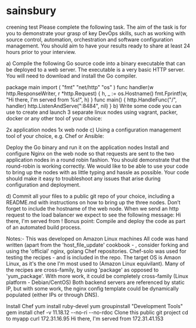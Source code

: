 # sainsbury


creening test Please complete the following task. The aim of the task is for you to demonstrate your grasp of key DevOps skills, such as working with source control, automation, orchestration and software configuration management. You should aim to have your results ready to share at least 24 hours prior to your interview.

a) Compile the following Go source code into a binary executable that can be deployed to a web server. The executable is a very basic HTTP server. You will need to download and install the Go compiler.

package main
import (
        "fmt"
        "net/http"
        "os"
)
func handler(w http.ResponseWriter, r *http.Request) {
        h, _ := os.Hostname()
        fmt.Fprintf(w, "Hi there, I'm served from %s!", h)
}
func main() {
        http.HandleFunc("/", handler)
        http.ListenAndServe(":8484", nil)
}
b) Write some code you can use to create and launch 3 separate linux nodes using vagrant, packer, docker or any other tool of your choice:

2x application nodes
1x web node
c) Using a configuration management tool of your choice, e.g. Chef or Ansible:



Deploy the Go binary and run it on the application nodes
Install and configure Nginx on the web node so that requests are sent to the two application nodes in a round robin fashion.
You should demonstrate that the round-robin is working correctly.
We would like to be able to use your code to bring up the nodes with as little typing and hassle as possible. Your code should make it easy to troubleshoot any issues that arise during configuration and deployment.

d) Commit all your files to a public git repo of your choice, including a README.md with instructions on how to bring up the three nodes. Don’t forget to include the hostname of the web node. When we send an http request to the load balancer we expect to see the following message: Hi there, I'm served from ! Bonus point: Compile and deploy the code as part of an automated build process.


Notes:- 
This was developed on Amazon Linux machines 
All code was hand written (apart from the 'host_file_update' cookbook - ,
consider forking and using the 'official' nginx, golang Chef repositories.
Chef-solo was used for testing the recipes - and is included in the repo.
The target OS is Amaon Linux, as it's the one I'm most used to (Amazon Linux equivilant). Many of the recipes are cross-family, by using 'package' as opposed to 'yum_package'. 
With more work, it could be completely cross-family (Linux platform - Debian/CentOS)
Both backend servers are referenced by static IP, but with some work, the nginx config template could be dynamically populated (either IPs or through DNS).

Install Chef yum install ruby-devel
yum groupinstall "Development Tools"
gem install chef -v 11.18.12 --no-ri --no-rdoc
Clone this public git project 
cd to myapp
curl 172.31.16.95 Hi there, I'm served from 172.31.41.153


